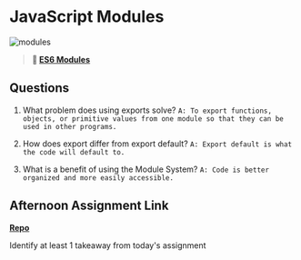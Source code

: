 # JavaScript Modules

![modules](https://bcw.blob.core.windows.net/public/img/1015719031845190)

> **📖 [ES6 Modules](https://codeworksacademy.com/fs-student-guide/resources/wk3/01-Modules)**

## Questions

1. What problem does using exports solve?
`A: To export functions, objects, or primitive values from one module so that they can be used in other programs.`

2. How does export differ from export default?
`A: Export default is what the code will default to.`

3. What is a benefit of using the Module System?
`A: Code is better organized and more easily accessible.`

## Afternoon Assignment Link

**[Repo](https://github.com/Molly-Nettleton/<ASSIGNMENT_REPO>)**

Identify at least 1 takeaway from today's assignment
